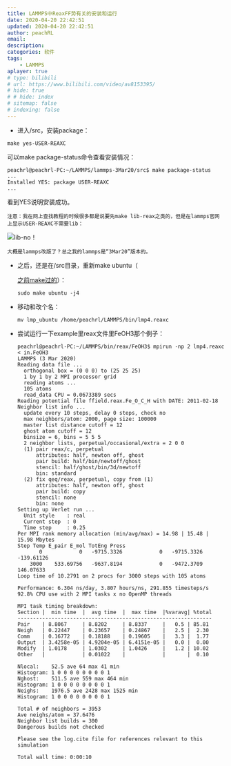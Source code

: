 ```yaml
---
title: LAMMPS中ReaxFF势有关的安装和运行
date: 2020-04-20 22:42:51
updated: 2020-04-20 22:42:51
author: peachRL
email: 
description: 
categories: 软件
tags: 
	- LAMMPS
aplayer: true
# type: bilibili
# url: https://www.bilibili.com/video/av8153395/
# hide: true
# # hide: index
# sitemap: false
# indexing: false
---
```



- 进入/src，安装package：

```shell
make yes-USER-REAXC
```

<!-- more -->

可以make package-status命令查看安装情况：

```shell
peachrl@peachrl-PC:~/LAMMPS/lammps-3Mar20/src$ make package-status
...
Installed YES: package USER-REAXC
...
```

看到YES说明安装成功。

`注意：我在网上查找教程的时候很多都是说要先make lib-reax之类的，但是在lammps官网上显示USER-REAXC不需要lib：`

![lib-no！](https://pic.downk.cc/item/5e9dc42fc2a9a83be5d4eb36.png)

`大概是lammps改版了？总之我的lammps是“3Mar20”版本的。`

- 之后，还是在/src目录，重新make ubuntu（

  [之前make过的](https://peachrl.github.io/2020/04/06/zai-deepin-xi-tong-an-zhuang-lammps-de-makefile.ubuntu/ )）：

  ```shell
  sudo make ubuntu -j4
  ```

- 移动和改个名：

  ```shell
  mv lmp_ubuntu /home/peachrl/LAMMPS/bin/lmp4.reaxc
  ```

  

- 尝试运行一下example里reax文件里FeOH3那个例子：

  ```shell
  peachrl@peachrl-PC:~/LAMMPS/bin/reax/FeOH3$ mpirun -np 2 lmp4.reaxc < in.FeOH3
  LAMMPS (3 Mar 2020)
  Reading data file ...
    orthogonal box = (0 0 0) to (25 25 25)
    1 by 1 by 2 MPI processor grid
    reading atoms ...
    105 atoms
    read_data CPU = 0.0673389 secs
  Reading potential file ffield.reax.Fe_O_C_H with DATE: 2011-02-18
  Neighbor list info ...
    update every 10 steps, delay 0 steps, check no
    max neighbors/atom: 2000, page size: 100000
    master list distance cutoff = 12
    ghost atom cutoff = 12
    binsize = 6, bins = 5 5 5
    2 neighbor lists, perpetual/occasional/extra = 2 0 0
    (1) pair reax/c, perpetual
        attributes: half, newton off, ghost
        pair build: half/bin/newtoff/ghost
        stencil: half/ghost/bin/3d/newtoff
        bin: standard
    (2) fix qeq/reax, perpetual, copy from (1)
        attributes: half, newton off, ghost
        pair build: copy
        stencil: none
        bin: none
  Setting up Verlet run ...
    Unit style    : real
    Current step  : 0
    Time step     : 0.25
  Per MPI rank memory allocation (min/avg/max) = 14.98 | 15.48 | 15.98 Mbytes
  Step Temp E_pair E_mol TotEng Press 
         0            0   -9715.3326            0   -9715.3326   -139.61126 
      3000    533.69756   -9637.8194            0   -9472.3709    146.07633 
  Loop time of 10.2791 on 2 procs for 3000 steps with 105 atoms
  
  Performance: 6.304 ns/day, 3.807 hours/ns, 291.855 timesteps/s
  92.8% CPU use with 2 MPI tasks x no OpenMP threads
  
  MPI task timing breakdown:
  Section |  min time  |  avg time  |  max time  |%varavg| %total
  ---------------------------------------------------------------
  Pair    | 8.8067     | 8.8202     | 8.8337     |   0.5 | 85.81
  Neigh   | 0.22447    | 0.23657    | 0.24867    |   2.5 |  2.30
  Comm    | 0.16772    | 0.18188    | 0.19605    |   3.3 |  1.77
  Output  | 3.4258e-05 | 4.9204e-05 | 6.4151e-05 |   0.0 |  0.00
  Modify  | 1.0178     | 1.0302     | 1.0426     |   1.2 | 10.02
  Other   |            | 0.01022    |            |       |  0.10
  
  Nlocal:    52.5 ave 64 max 41 min
  Histogram: 1 0 0 0 0 0 0 0 0 1
  Nghost:    511.5 ave 559 max 464 min
  Histogram: 1 0 0 0 0 0 0 0 0 1
  Neighs:    1976.5 ave 2428 max 1525 min
  Histogram: 1 0 0 0 0 0 0 0 0 1
  
  Total # of neighbors = 3953
  Ave neighs/atom = 37.6476
  Neighbor list builds = 300
  Dangerous builds not checked
  
  Please see the log.cite file for references relevant to this simulation
  
  Total wall time: 0:00:10
  
  ```

  